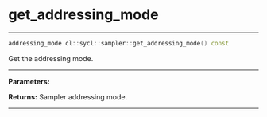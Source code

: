# get_addressing_mode

---

```cpp
addressing_mode cl::sycl::sampler::get_addressing_mode() const
```


Get the addressing mode. 


---
**Parameters:**

**Returns:** Sampler addressing mode. 

---
